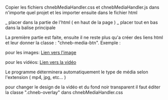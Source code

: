 Copier les fichiers chnebMediaHandler.css et chnebMediaHandler.js dans n'importe quel projet et les importer ensuite dans le fichier html

_ placer <link rel="stylesheet" href="(chemin pour chnebMediaHandler.css)"> dans la partie <head> de l'html ( en haut de la page )
_ placer <script src="(chemin pour chnebMediaHandler.js)"></script> tout en bas dans la balise principale <body>

La première partie est faite, ensuite il ne reste plus qu'a créer des liens html <a></a> et leur donner la classe : "chneb-media-btn".
Exemple :

pour les images:
<a class="chneb-media-btn" href="images/img.jpg">Lien vers l'image</a>

pour les vidéos:
<a class="chneb-media-btn" href="videos/hello.mp4">Lien vers la vidéo</a>

Le programme déterminera automatiquement le type de média selon l'extension ( mp4, jpg, etc... )

pour changer le design de la vidéo et du fond noir transparent il faut éditer la classe ".chneb-overlay" dans chnebMediaHandler.css